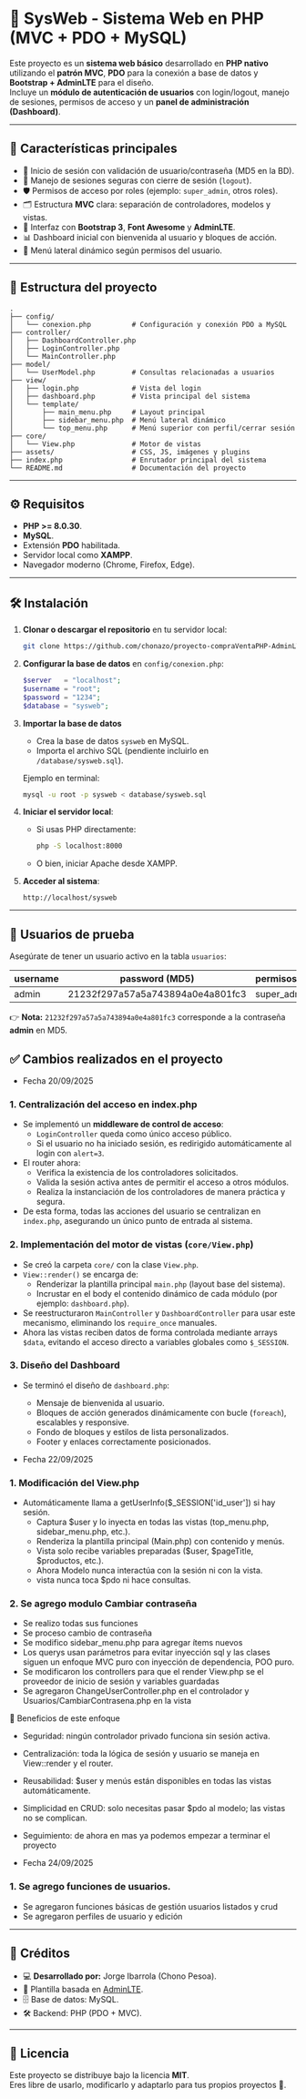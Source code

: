 # 📌 SysWeb - Sistema Web en PHP (MVC + PDO + MySQL)

Este proyecto es un **sistema web básico** desarrollado en **PHP nativo** utilizando el **patrón MVC**, **PDO** para la conexión a base de datos y **Bootstrap + AdminLTE** para el diseño.  
Incluye un **módulo de autenticación de usuarios** con login/logout, manejo de sesiones, permisos de acceso y un **panel de administración (Dashboard)**.

---

## 🚀 Características principales

- 🔑 Inicio de sesión con validación de usuario/contraseña (MD5 en la BD).
- 👥 Manejo de sesiones seguras con cierre de sesión (`logout`).
- 🛡️ Permisos de acceso por roles (ejemplo: `super_admin`, otros roles).
- 🗂️ Estructura **MVC** clara: separación de controladores, modelos y vistas.
- 🎨 Interfaz con **Bootstrap 3**, **Font Awesome** y **AdminLTE**.
- 📊 Dashboard inicial con bienvenida al usuario y bloques de acción.
- 📂 Menú lateral dinámico según permisos del usuario.

---

## 📂 Estructura del proyecto

```
.
├── config/
│   └── conexion.php          # Configuración y conexión PDO a MySQL
├── controller/
│   ├── DashboardController.php
│   ├── LoginController.php
│   └── MainController.php
├── model/
│   └── UserModel.php         # Consultas relacionadas a usuarios
├── view/
│   ├── login.php             # Vista del login
│   ├── dashboard.php         # Vista principal del sistema
│   └── template/
│       ├── main_menu.php     # Layout principal
│       ├── sidebar_menu.php  # Menú lateral dinámico
│       └── top_menu.php      # Menú superior con perfil/cerrar sesión
├── core/
│   └── View.php              # Motor de vistas
├── assets/                   # CSS, JS, imágenes y plugins
├── index.php                 # Enrutador principal del sistema
└── README.md                 # Documentación del proyecto
```

---

## ⚙️ Requisitos

- **PHP >= 8.0.30**.
- **MySQL**.
- Extensión **PDO** habilitada.
- Servidor local como **XAMPP**.
- Navegador moderno (Chrome, Firefox, Edge).

---

## 🛠️ Instalación

1. **Clonar o descargar el repositorio** en tu servidor local:
   ```bash
   git clone https://github.com/chonazo/proyecto-compraVentaPHP-AdminLTE-Bootstrap-mysql.git
   ```

2. **Configurar la base de datos** en `config/conexion.php`:
   ```php
   $server   = "localhost";
   $username = "root";
   $password = "1234";
   $database = "sysweb";
   ```

3. **Importar la base de datos**  
   - Crea la base de datos `sysweb` en MySQL.
   - Importa el archivo SQL (pendiente incluirlo en `/database/sysweb.sql`).

   Ejemplo en terminal:
   ```bash
   mysql -u root -p sysweb < database/sysweb.sql
   ```

4. **Iniciar el servidor local**:
   - Si usas PHP directamente:
     ```bash
     php -S localhost:8000
     ```
   - O bien, iniciar Apache desde XAMPP.

5. **Acceder al sistema**:
   ```
   http://localhost/sysweb
   ```

---

## 👤 Usuarios de prueba

Asegúrate de tener un usuario activo en la tabla `usuarios`:

| username | password (MD5) | permisos_acceso | estado  |
|----------|----------------|-----------------|---------|
| admin    | 21232f297a57a5a743894a0e4a801fc3 | super_admin | Activo |

👉 **Nota:** `21232f297a57a5a743894a0e4a801fc3` corresponde a la contraseña **admin** en MD5.

## ✅ Cambios realizados en el proyecto
- Fecha 20/09/2025
### 1. Centralización del acceso en index.php
- Se implementó un **middleware de control de acceso**:
  - `LoginController` queda como único acceso público.
  - Si el usuario no ha iniciado sesión, es redirigido automáticamente al login con `alert=3`.
- El router ahora:
  - Verifica la existencia de los controladores solicitados.
  - Valida la sesión activa antes de permitir el acceso a otros módulos.
  - Realiza la instanciación de los controladores de manera práctica y segura.
- De esta forma, todas las acciones del usuario se centralizan en `index.php`, asegurando un único punto de entrada al sistema.

### 2. Implementación del motor de vistas (`core/View.php`)
- Se creó la carpeta `core/` con la clase `View.php`.
- `View::render()` se encarga de:
  - Renderizar la plantilla principal `main.php` (layout base del sistema).
  - Incrustar en el body el contenido dinámico de cada módulo (por ejemplo: `dashboard.php`).
- Se reestructuraron `MainController` y `DashboardController` para usar este mecanismo, eliminando los `require_once` manuales.
- Ahora las vistas reciben datos de forma controlada mediante arrays `$data`, evitando el acceso directo a variables globales como `$_SESSION`.

### 3. Diseño del Dashboard
- Se terminó el diseño de `dashboard.php`:
  - Mensaje de bienvenida al usuario.
  - Bloques de acción generados dinámicamente con bucle (`foreach`), escalables y responsive.
  - Fondo de bloques y estilos de lista personalizados.
  - Footer y enlaces correctamente posicionados. 

- Fecha 22/09/2025
### 1. Modificación del View.php
- Automáticamente llama a getUserInfo($_SESSION['id_user']) si hay sesión.
  - Captura $user y lo inyecta en todas las vistas (top_menu.php, sidebar_menu.php, etc.).
  - Renderiza la plantilla principal (Main.php) con contenido y menús.
  - Vista solo recibe variables preparadas ($user, $pageTitle, $productos, etc.).
  - Ahora Modelo nunca interactúa con la sesión ni con la vista. 
  - vista nunca toca $pdo ni hace consultas.
 

### 2. Se agrego modulo Cambiar contraseña
  - Se realizo todas sus funciones
  - Se proceso cambio de contraseña
  - Se modifico sidebar_menu.php para agregar ítems nuevos
  - Los querys usan parámetros para evitar inyección sql y las clases siguen un enfoque MVC puro con inyección de dependencia, POO puro.
  - Se modificaron los controllers para que el render View.php se el proveedor de inicio de sesión y variables guardadas
  - Se agregaron ChangeUserController.php en el controlador y Usuarios/CambiarContrasena.php en la vista
	
 🔑 Beneficios de este enfoque
  - Seguridad: ningún controlador privado funciona sin sesión activa.
  - Centralización: toda la lógica de sesión y usuario se maneja en View::render y el router.
  - Reusabilidad: $user y menús están disponibles en todas las vistas automáticamente.
  - Simplicidad en CRUD: solo necesitas pasar $pdo al modelo; las vistas no se complican.
  - Seguimiento: de ahora en mas ya podemos empezar a terminar el proyecto

- Fecha 24/09/2025
### 1. Se agrego funciones de usuarios.
  - Se agregaron funciones básicas de gestión usuarios listados y crud
  - Se agregaron perfiles de usuario y edición 

---

## 📖 Créditos

- 💻 **Desarrollado por:** Jorge Ibarrola (Chono Pesoa).  
- 🎨 Plantilla basada en [AdminLTE](https://adminlte.io).  
- 🗄️ Base de datos: MySQL.  
- 🛠️ Backend: PHP (PDO + MVC).

---

## 📜 Licencia

Este proyecto se distribuye bajo la licencia **MIT**.  
Eres libre de usarlo, modificarlo y adaptarlo para tus propios proyectos 🚀.

